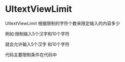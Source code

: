 # UItextViewLimit
UItextViewLimit 
根据限制的字符个数来限定输入的内容多少

例如:限制输入5个汉字和10个字符

就会允许输入5个汉字 和10个字符

代码主要限制条件在代码中